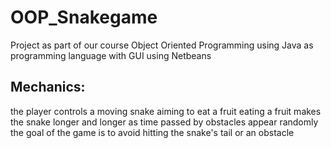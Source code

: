 # OOP_Snakegame

Project as part of our course Object Oriented Programming using Java as programming language with GUI using Netbeans

## Mechanics:
the player controls a moving snake aiming to eat a fruit
eating a fruit makes the snake longer and longer
as time passed by obstacles appear randomly 
the goal of the game is to avoid hitting the snake's tail or an obstacle
